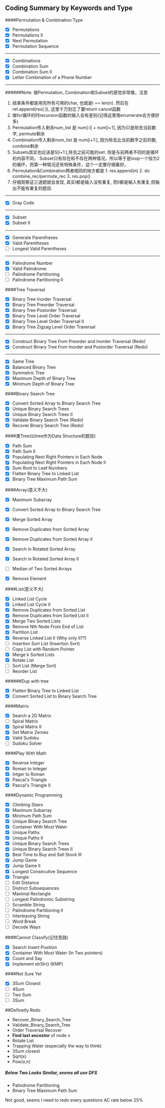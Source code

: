 ## Coding Summary by Keywords and Type

####Permutation & Combination Type
* [x] Permutations
* [x] Permutations II
* [x] Next Permutation
* [x] Permutation Sequence

----

* [x] Combinations
* [x] Combination Sum
* [x] Combination Sum II
* [x] Letter Combination of a Phone Number

-----

######Note:
做Permutation, Combination和Subset的感觉非常像，注意

1. 结束条件都是用完所有可用的char, 也就是i == len(n). 然后在ret.append(res[:]), 这里千万别忘了要return cancel函数
2. 做for循环的时recursion函数的输入会有差别(记得这里用enumerate会方便好多)
  1. Permutation传入剩余num_list 是 num[:i] + num[i+1], 因为只是除去当前数字, permute剩余
  2. Combination传入剩余num_list 是 num[i+1:],  因为除去比当前数字之前的数, combine剩余
  3. Subsets其实也应该是S[i+1:],除去之前可能的set. 但是与前两者不同的是循环的内容不同， Subset只有存在和不存在两种情况，所以等于是loop一个恒为2的循环，而第一种情况还有特殊条件，这个一定要仔细看好。
  4. Permutation&Combination两者相同的地方都是
    1. res.append(n)
    2. do combine_rec/permute_rec
    3. res.pop()
3. 仔细观察这三道题就会发现, 其实I都是输入没有重复, 而II都是输入有重复,但输出不能有重复的题目.

-----

* [x] Gray Code

-----

* [x] Subset
* [x] Subset II

-----

* [x] Generate Parentheses
* [x] Valid Parentheses
* [ ] Longest Valid Parentheses

-----

* [x] Palindrome Number
* [x] Valid Palindrome
* [ ] Palindrome Partitioning
* [ ] Palindrome Partitioning II

####Tree Traversal
* [x] Binary Tree Inorder Traversal
* [x] Binary Tree Preorder Traversal
* [x] Binary Tree Postorder Traversal
* [x] Binary Tree Level Order Traversal
* [x] Binary Tree Level Order Traversal II
* [x] Binary Tree Zigzag Level Order Traversal

____

* [x] Construct Binary Tree from Preorder and Inorder Traversal (Redo)
* [x] Construct Binary Tree from Inorder and Postorder Traversal (Redo)

----

* [x] Same Tree
* [x] Balanced Binary Tree
* [x] Symmetric Tree
* [x] Maximum Depth of Binary Tree
* [x] Minimum Depth of Binary Tree

####Binary Search Tree
* [x] Convert Sorted Array to Binary Search Tree
* [x] Unique Binary Search Trees
* [x] Unique Binary Search Trees II
* [x] Validate Binary Search Tree (Redo)
* [x] Recover Binary Search Tree (Redo)

####类Tree(以tree作为Data Structure的题目)
* [x] Path Sum
* [x] Path Sum II
* [x] Populating Next Right Pointers in Each Node
* [x] Populating Next Right Pointers in Each Node II
* [x] Sum Root to Leaf Numbers
* [x] Flatten Binary Tree to Linked List
* [x] Binary Tree Maximum Path Sum

####Array(意义不大)
* [x] Maximum Subarray
* [x] Convert Sorted Array to Binary Search Tree
* [x] Merge Sorted Array
* [x] Remove Duplicates from Sorted Array
* [x] Remove Duplicates from Sorted Array II
* [x] Search in Rotated Sorted Array
* [x] Search in Rotated Sorted Array II
* [ ] Median of Two Sorted Arrays

* [x] Remove Element

####List(意义不大)
* [x] Linked List Cycle
* [x] Linked List Cycle II
* [x] Remove Duplicates from Sorted List
* [x] Remove Duplicates from Sorted List II
* [x] Merge Two Sorted Lists
* [x] Remove Nth Node From End of List
* [x] Partition List
* [x] Reverse Linked List II (Why only II??)
* [ ] Insertion Sort List (Insertion Sort)
* [ ] Copy List with Random Pointer
* [x] Merge k Sorted Lists
* [x] Rotate List
* [ ] Sort List (Merge Sort)
* [ ] Reorder List

######Dup with tree
* [x] Flatten Binary Tree to Linked List
* [x] Convert Sorted List to Binary Search Tree

####Matrix
* [x] Search a 2D Matrix
* [ ] Spiral Matrix
* [x] Spiral Matrix II
* [x] Set Matrix Zeroes
* [x] Valid Sudoku
* [ ] Sudoku Solver

####Play With Math
* [x] Reverse Integer
* [x] Roman to Integer
* [x] Intger to Roman
* [x] Pascal's Triangle
* [x] Pascal's Triangle II

####Dynamic Programming
* [x] Climbing Stairs
* [x] Maximum Subarray
* [x] Minimum Path Sum
* [x] Unique Binary Search Tree
* [x] Container With Most Water
* [x] Unique Paths
* [x] Unique Paths II
* [x] Unique Binary Search Trees
* [x] Unique Binary Search Trees II
* [x] Best Time to Buy and Sell Stock III
* [x] Jump Game
* [x] Jump Game II
* [x] Longest Consecutive Sequence
* [x] Triangle
* [ ] Edit Distance
* [ ] Distinct Subsequences
* [ ] Maximal Rectangle
* [ ] Longest Palindromic Substring
* [ ] Scramble String
* [ ] Palindrome Partitioning II
* [ ] Interleaving String
* [ ] Word Break
* [ ] Decode Ways

####Cannot Classify(记住思路)
* [x] Search Insert Position
* [x] Container With Most Water (In Two pointers)
* [x] Count and Say
* [x] Implement strStr() (KMP)

####Not Sure Yet
* [x] 3Sum Closest
* [ ] 4Sum
* [ ] Two Sum
* [ ] 3Sum

##Definetly Redo
* Recover_Binary_Search_Tree
* Validate_Binary_Search_Tree
* Order Traversal Recover
* __Find last ancestor__ of node x
* Rotate List
* Trapping Water (especially the way to think)
* 3Sum closest
* Sqrt(x)
* Pow(x,n)

##### Below Two Looks Similar, seems all use DFS
* Palindrome Partitioning
* Binary Tree Maximum Path Sum

Not good, seems I need to redo every questions AC rate below 25%
